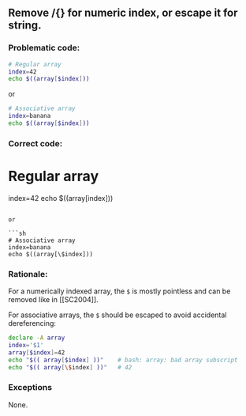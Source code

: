 ## Remove $/${} for numeric index, or escape it for string.

### Problematic code:

```sh
# Regular array
index=42
echo $((array[$index]))
```

or

```sh
# Associative array
index=banana
echo $((array[$index]))
```

### Correct code:

# Regular array
index=42
echo $((array[index]))
```

or

```sh
# Associative array
index=banana
echo $((array[\$index]))
```

### Rationale:

For a numerically indexed array, the `$` is mostly pointless and can be removed like in [[SC2004]].

For associative arrays, the `$` should be escaped to avoid accidental dereferencing:

```sh
declare -A array
index='$1'
array[$index]=42
echo "$(( array[$index] ))"    # bash: array: bad array subscript
echo "$(( array[\$index] ))"   # 42
```

### Exceptions

None.

